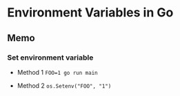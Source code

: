# Environment Variables in Go

## Memo

### Set environment variable

- Method 1
``FOO=1 go run main``

- Method 2
``os.Setenv("FOO", "1")``
